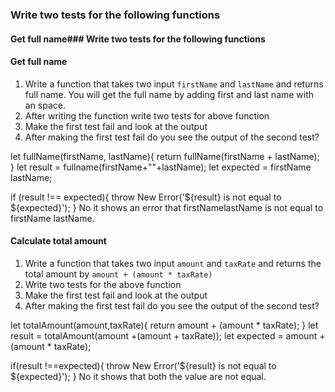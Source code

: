 ### Write two tests for the following functions

#### Get full name### Write two tests for the following functions

#### Get full name

1. Write a function that takes two input `firstName` and `lastName` and returns full name. You will get the full name by adding first and last name with an space.
2. After writing the function write two tests for above function
3. Make the first test fail and look at the output
4. After making the first test fail do you see the output of the second test?

let fullName(firstName, lastName){
return fullName(firstName + lastName);
}
let result = fullname(firstName+""+lastName);
let expected = firstName lastName;

if (result !== expected){
throw New Error('${result} is not equal to ${expected}');
}
No it shows an error that firstNamelastName is not equal to firstName lastName.
#### Calculate total amount

1. Write a function that takes two input `amount` and `taxRate` and returns the total amount by `amount + (amount * taxRate) `
2. Write two tests for the above function
3. Make the first test fail and look at the output
4. After making the first test fail do you see the output of the second test?

let totalAmount(amount,taxRate){
return amount + (amount * taxRate);
}
let result = totalAmount(amount +(amount + taxRate));
let expected = amount + (amount * taxRate);

if(result !==expected){
throw New Error('${result} is not equal to ${expected}');
}
No it shows that both the value are not equal.

